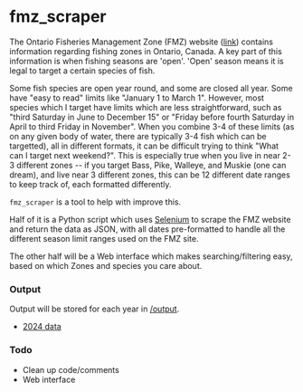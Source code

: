 # fmz_scraper
The Ontario Fisheries Management Zone (FMZ) website ([link](https://www.ontario.ca/page/ontario-fishery-regulations-variation-orders)) contains information regarding fishing zones in Ontario, Canada. A key part of this information is when fishing seasons are 'open'. 'Open' season means it is legal to target a certain species of fish.

Some fish species are open year round, and some are closed all year. Some have "easy to read" limits like "January 1 to March 1". However, most species which I target have limits which are less straightforward, such as "third Saturday in June to December 15" or "Friday before fourth Saturday in April to third Friday in November". When you combine 3-4 of these limits (as on any given body of water, there are typically 3-4 fish which can be targetted), all in different formats, it can be difficult trying to think "What can I target next weekend?". This is especially true when you live in near 2-3 different zones -- if you target Bass, Pike, Walleye, and Muskie (one can dream), and live near 3 different zones, this can be 12 different date ranges to keep track of, each formatted differently.

````fmz_scraper```` is a tool to help with improve this.

Half of it is a Python script which uses [Selenium](https://www.selenium.dev/) to scrape the FMZ website and return the data as JSON, with all dates pre-formatted to handle all the different season limit ranges used on the FMZ site.

The other half will be a Web interface which makes searching/filtering easy, based on which Zones and species you care about.

### Output
Output will be stored for each year in [/output]('output').
- [2024 data]('output/2024.json')

### Todo
- Clean up code/comments
- Web interface